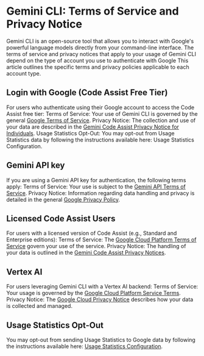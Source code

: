 # Gemini CLI: Terms of Service and Privacy Notice

Gemini CLI is an open-source tool that allows you to interact with Google's powerful language models directly from your command-line interface. The terms of service and privacy notices that apply to your usage of Gemini CLI depend on the type of account you use to authenticate with Google
This article outlines the specific terms and privacy policies applicable to each account type.

## Login with Google (Code Assist Free Tier)

For users who authenticate using their Google account to access the Code Assist free tier:
Terms of Service: Your use of Gemini CLI is governed by the general [Google Terms of Service](https://policies.google.com/terms?hl=en-US).
Privacy Notice: The collection and use of your data are described in the [Gemini Code Assist Privacy Notice for Individuals](https://developers.google.com/gemini-code-assist/resources/privacy-notice-gemini-code-assist-individuals).
Usage Statistics Opt-Out: You may opt-out from Usage Statistics data by following the instructions available here: Usage Statistics Configuration.

## Gemini API key

If you are using a Gemini API key for authentication, the following terms apply:
Terms of Service: Your use is subject to the [Gemini API Terms of Service](https://ai.google.dev/gemini-api/terms).
Privacy Notice: Information regarding data handling and privacy is detailed in the general [Google Privacy Policy](https://policies.google.com/privacy).

## Licensed Code Assist Users

For users with a licensed version of Code Assist (e.g., Standard and Enterprise editions):
Terms of Service: The [Google Cloud Platform Terms of Service](https://cloud.google.com/terms) govern your use of the service.
Privacy Notice: The handling of your data is outlined in the [Gemini Code Assist Privacy Notices](https://developers.google.com/gemini-code-assist/resources/privacy-notices).

## Vertex AI

For users leveraging Gemini CLI with a Vertex AI backend:
Terms of Service: Your usage is governed by the [Google Cloud Platform Service Terms](https://cloud.google.com/terms/service-terms/).
Privacy Notice: The [Google Cloud Privacy Notice](https://cloud.google.com/terms/cloud-privacy-notice) describes how your data is collected and managed.

## Usage Statistics Opt-Out

You may opt-out from sending Usage Statistics to Google data by following the instructions available here: [Usage Statistics Configuration](./cli/configuration.md#usage-statistics).
